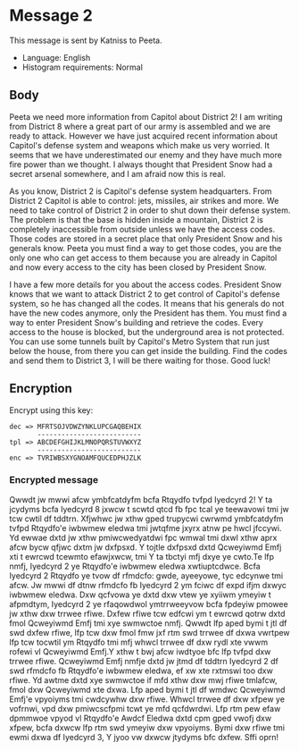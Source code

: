 # Message 2
This message is sent by Katniss to Peeta.

- Language: English
- Histogram requirements: Normal

## Body
Peeta we need more information from Capitol about District 2! I am writing from District 8 where a great part of our army is assembled and we are ready to attack. However we have just acquired recent information about Capitol's defense system and weapons which make us very worried. It seems that we have underestimated our enemy and they have much more fire power than we thought. I always thought that President Snow had a secret arsenal somewhere, and I am afraid now this is real.

As you know, District 2 is Capitol's defense system headquarters. From District 2 Capitol is able to control: jets, missiles, air strikes and more. We need to take control of District 2 in order to shut down their defense system. The problem is that the base is hidden inside a mountain, District 2 is completely inaccessible from outside unless we have the access codes. Those codes are stored in a secret place that only President Snow and his generals know. Peeta you must find a way to get those codes, you are the only one who can get access to them because you are already in Capitol and now every access to the city has been closed by President Snow.

I have a few more details for you about the access codes. President Snow knows that we want to attack District 2 to get control of Capitol's defense system, so he has changed all the codes. It means that his generals do not have the new codes anymore, only the President has them. You must find a way to enter President Snow's building and retrieve the codes. Every access to the house is blocked, but the underground area is not protected. You can use some tunnels built by Capitol's Metro System that run just below the house, from there you can get inside the building. Find the codes and send them to District 3, I will be there waiting for those. Good luck!

## Encryption
Encrypt using this key:

    dec => MFRTSOJVDWZYNKLUPCGAQBEHIX
           --------------------------
    tpl => ABCDEFGHIJKLMNOPQRSTUVWXYZ
           --------------------------
    enc => TVRIWBSXYGNOAMFQUCEDPHJZLK

### Encrypted message
Qwwdt jw mwwi afcw ymbfcatdyfm bcfa Rtqydfo tvfpd Iyedcyrd 2! Y ta jcydyms bcfa Iyedcyrd 8 jxwcw t scwtd qtcd fb fpc tcal ye teewavowi tmi jw tcw cwtil df tddtrn. Xfjwhwc jw xthw gped trupycwi cwrwmd ymbfcatdyfm tvfpd Rtqydfo'e iwbwmew eledwa tmi jwtqfme jxyrx atnw pe hwcl jfccywi. Yd ewwae dxtd jw xthw pmiwcwedyatdwi fpc wmwal tmi dxwl xthw aprx afcw bycw qfjwc dxtm jw dxfpsxd. Y tojtle dxfpsxd dxtd Qcweyiwmd Emfj xti t ewrcwd tcewmto efawjxwcw, tmi Y ta tbctyi mfj dxye ye cwto.Te lfp nmfj, Iyedcyrd 2 ye Rtqydfo'e iwbwmew eledwa xwtiuptcdwce. Bcfa Iyedcyrd 2 Rtqydfo ye tvow df rfmdcfo: gwde, ayeeyowe, tyc edcynwe tmi afcw. Jw mwwi df dtnw rfmdcfo fb Iyedcyrd 2 ym fciwc df expd ifjm dxwyc iwbwmew eledwa. Dxw qcfvowa ye dxtd dxw vtew ye xyiiwm ymeyiw t afpmdtym, Iyedcyrd 2 ye rfaqowdwol ymtrrweeyvow bcfa fpdeyiw pmowee jw xthw dxw trrwee rfiwe. Dxfew rfiwe tcw edfcwi ym t ewrcwd qotrw dxtd fmol Qcweyiwmd Emfj tmi xye swmwctoe nmfj. Qwwdt lfp aped bymi t jtl df swd dxfew rfiwe, lfp tcw dxw fmol fmw jxf rtm swd trrwee df dxwa vwrtpew lfp tcw tocwtil ym Rtqydfo tmi mfj whwcl trrwee df dxw rydl xte vwwm rofewi vl Qcweyiwmd Emfj.Y xthw t bwj afcw iwdtyoe bfc lfp tvfpd dxw trrwee rfiwe. Qcweyiwmd Emfj nmfje dxtd jw jtmd df tddtrn Iyedcyrd 2 df swd rfmdcfo fb Rtqydfo'e iwbwmew eledwa, ef xw xte rxtmswi too dxw rfiwe. Yd awtme dxtd xye swmwctoe if mfd xthw dxw mwj rfiwe tmlafcw, fmol dxw Qcweyiwmd xte dxwa. Lfp aped bymi t jtl df wmdwc Qcweyiwmd Emfj'e vpyoiyms tmi cwdcywhw dxw rfiwe. Whwcl trrwee df dxw xfpew ye vofrnwi, vpd dxw pmiwcscfpmi tcwt ye mfd qcfdwrdwi. Lfp rtm pew efaw dpmmwoe vpyod vl Rtqydfo'e Awdcf Eledwa dxtd cpm gped vwofj dxw xfpew, bcfa dxwcw lfp rtm swd ymeyiw dxw vpyoiyms. Bymi dxw rfiwe tmi ewmi dxwa df Iyedcyrd 3, Y jyoo vw dxwcw jtydyms bfc dxfew. Sffi oprn!
